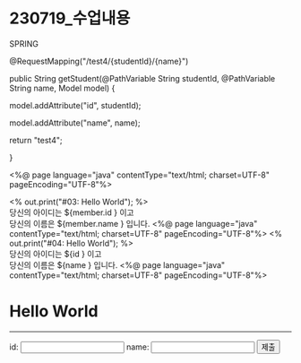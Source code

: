 # 230719_수업내용

SPRING

@RequestMapping("/test4/{studentId}/{name}")

public String getStudent(@PathVariable String studentId, @PathVariable String name, Model model) {

model.addAttribute("id", studentId);

model.addAttribute("name", name);

return "test4";

}

<%@ page language="java" contentType="text/html; charset=UTF-8"
    pageEncoding="UTF-8"%>
<!DOCTYPE html>
<html>
<head>
<meta charset="UTF-8">
<title>Test3</title>
</head>
<body>
	<%
		out.print("#03: Hello World");
	%>
	<br> 당신의 아이디는 ${member.id } 이고
	<br> 당신의 이름은 ${member.name } 입니다.
</body>
</html>
<%@ page language="java" contentType="text/html; charset=UTF-8"
    pageEncoding="UTF-8"%>
<!DOCTYPE html>
<html>
<head>
<meta charset="UTF-8">
<title>Test4</title>
</head>
<body>
	<%
		out.print("#04: Hello World");
	%>
	<br> 당신의 아이디는 ${id } 이고
	<br> 당신의 이름은 ${name } 입니다.
</body>
</html>
<%@ page language="java" contentType="text/html; charset=UTF-8"
    pageEncoding="UTF-8"%>
<!DOCTYPE html>
<html>
<head>
<meta charset="UTF-8">
<title>Index</title>
</head>
<body>
	<h1>Hello World</h1>
	<hr>
	<form action="test1" method="get">
		id: <input type="text" id="id" name="id" />
		name: <input type="text" id="name" name="name" />
		<input type="button" value="제출" />
		<!-- <input type="button" value="제출" onclick="f()"/> -->
	</form>
</body>
<script>
	function f() {
		var id = document.getElementById("id").value;
		var name = document.getElementById("name").value;
		location.href = "test4/"+id+"/"+name;
		return false;
	}
</script>
</html>
